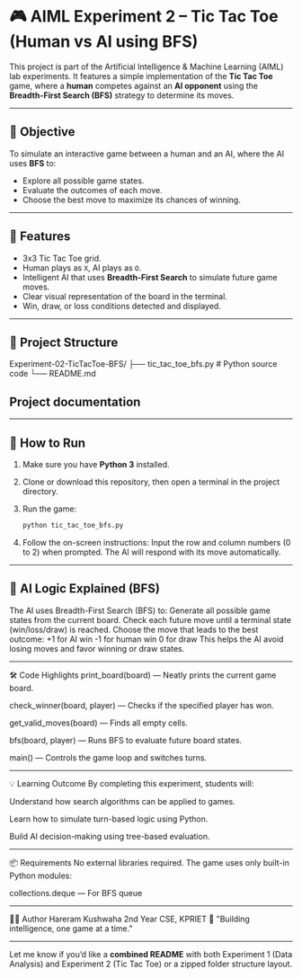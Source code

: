 # 🎮 AIML Experiment 2 – Tic Tac Toe (Human vs AI using BFS)

This project is part of the Artificial Intelligence & Machine Learning (AIML) lab experiments. It features a simple implementation of the **Tic Tac Toe** game, where a **human** competes against an **AI opponent** using the **Breadth-First Search (BFS)** strategy to determine its moves.

---

## 🧠 Objective

To simulate an interactive game between a human and an AI, where the AI uses **BFS** to:
- Explore all possible game states.
- Evaluate the outcomes of each move.
- Choose the best move to maximize its chances of winning.

---

## 📌 Features

- 3x3 Tic Tac Toe grid.
- Human plays as `X`, AI plays as `O`.
- Intelligent AI that uses **Breadth-First Search** to simulate future game moves.
- Clear visual representation of the board in the terminal.
- Win, draw, or loss conditions detected and displayed.

---

## 📁 Project Structure

Experiment-02-TicTacToe-BFS/ ├── tic_tac_toe_bfs.py # Python source code └── README.md 

## Project documentation

---

## 🚀 How to Run

1. Make sure you have **Python 3** installed.

2. Clone or download this repository, then open a terminal in the project directory.

3. Run the game:
   ```bash
   python tic_tac_toe_bfs.py

4. Follow the on-screen instructions:
    Input the row and column numbers (0 to 2) when prompted.
    The AI will respond with its move automatically.

---
## 🧠 AI Logic Explained (BFS)

The AI uses Breadth-First Search (BFS) to:
    Generate all possible game states from the current board.
    Check each future move until a terminal state (win/loss/draw) is reached.
    Choose the move that leads to the best outcome:
        +1 for AI win
        -1 for human win
        0 for draw
    This helps the AI avoid losing moves and favor winning or draw states.

---

🛠️ Code Highlights
print_board(board) — Neatly prints the current game board.

check_winner(board, player) — Checks if the specified player has won.

get_valid_moves(board) — Finds all empty cells.

bfs(board, player) — Runs BFS to evaluate future board states.

main() — Controls the game loop and switches turns.

---

💡 Learning Outcome
By completing this experiment, students will:

Understand how search algorithms can be applied to games.

Learn how to simulate turn-based logic using Python.

Build AI decision-making using tree-based evaluation.

---

📦 Requirements
No external libraries required. The game uses only built-in Python modules:

 collections.deque — For BFS queue

---

👨‍💻 Author
Hareram Kushwaha
2nd Year CSE, KPRIET
🌟 "Building intelligence, one game at a time."


---

Let me know if you’d like a **combined README** with both Experiment 1 (Data Analysis) and Experiment 2 (Tic Tac Toe) or a zipped folder structure layout.
